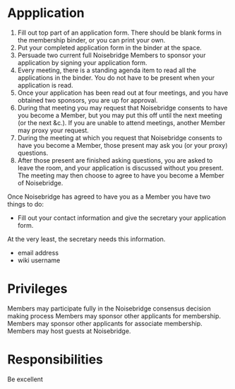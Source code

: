 Appplication
============

1. Fill out top part of an application form. There should be blank forms in the membership binder, or you can print your own.
2. Put your completed application form in the binder at the space.
3. Persuade two current full Noisebridge Members to sponsor your application by signing your application form.
4. Every meeting, there is a standing agenda item to read all the applications in the binder. You do not have to be present when your application is read.
5. Once your application has been read out at four meetings, and you have obtained two sponsors, you are up for approval.
6. During that meeting you may request that Noisebridge consents to have you become a Member, but you may put this off until the next meeting (or the next &c.). If you are unable to attend meetings, another Member may proxy your request.
7. During the meeting at which you request that Noisebridge consents to have you become a Member, those present may ask you (or your proxy) questions.
8. After those present are finished asking questions, you are asked to leave the room, and your application is discussed without you present. The meeting may then choose to agree to have you become a Member of Noisebridge. 

Once Noisebridge has agreed to have you as a Member you have two things to do:

* Fill out your contact information and give the secretary your application form.

At the very least, the secretary needs this information.

* email address
* wiki username

Privileges
==========

Members may participate fully in the Noisebridge consensus decision making process
Members may sponsor other applicants for membership.
Members may sponsor other applicants for associate membership.
Members may host guests at Noisebridge.

Responsibilities
================

Be excellent

